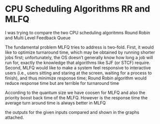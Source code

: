 # CPU Scheduling Algorithms RR and MLFQ
I was trying to compare the two CPU scheduling algoritmns
Round Robin and Multi Level Feedback Queue

The fundamental problem MLFQ tries to address is two-fold. First, it
would like to optimize turnaround time, which may be obtained by running shorter jobs first;
unfortunately, the OS doesn’t generally know how long a job will run for, exactly the knowledge that
algorithms like SJF (or STCF) require. Second, MLFQ would like to make
a system feel responsive to interactive users (i.e., users sitting and staring
at the screen, waiting for a process to finish), and thus minimize response
time; Round Robin algorithm would reduce response time
but are terrible for turnaround time

According to the quantum size we have coosen for MLFQ and also the priority boost back time of the MLFQ. However is the response time the average turn around time is always better in MLFQ

the outputs for the given inputs compared and shown in the graphs attached.
